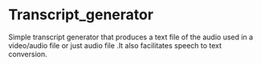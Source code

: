 # Transcript_generator
Simple transcript generator that produces a text file of the audio used in a video/audio file or just audio file .It also facilitates speech to text conversion.

